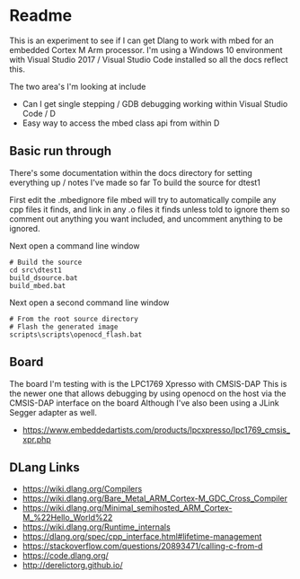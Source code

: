 # Readme

This is an experiment to see if I can get Dlang to work with mbed for an embedded Cortex M Arm processor.
I'm using a Windows 10 environment with Visual Studio 2017 / Visual Studio Code installed
so all the docs reflect this.

The two area's I'm looking at include

  * Can I get single stepping / GDB debugging working within Visual Studio Code / D
  * Easy way to access the mbed class api from within D


## Basic run through

There's some documentation within the docs directory for setting everything up / notes I've made so far
To build the source for dtest1

First edit the .mbedignore file
mbed will try to automatically compile any cpp files it finds, and link in any .o files it finds unless told to ignore them
so comment out anything you want included, and uncomment anything to be ignored.


Next open a command line window
```
# Build the source
cd src\dtest1
build_dsource.bat
build_mbed.bat
```

Next open a second command line window
```
# From the root source directory
# Flash the generated image
scripts\scripts\openocd_flash.bat
```


## Board

The board I'm testing with is the LPC1769 Xpresso with CMSIS-DAP
This is the newer one that allows debugging by using openocd on the host via the CMSIS-DAP interface on the board
Although I've also been using a JLink Segger adapter as well.

  * https://www.embeddedartists.com/products/lpcxpresso/lpc1769_cmsis_xpr.php

## DLang Links

  * https://wiki.dlang.org/Compilers
  * https://wiki.dlang.org/Bare_Metal_ARM_Cortex-M_GDC_Cross_Compiler
  * https://wiki.dlang.org/Minimal_semihosted_ARM_Cortex-M_%22Hello_World%22
  * https://wiki.dlang.org/Runtime_internals
  * https://dlang.org/spec/cpp_interface.html#lifetime-management
  * https://stackoverflow.com/questions/20893471/calling-c-from-d
  * https://code.dlang.org/
  * http://derelictorg.github.io/
